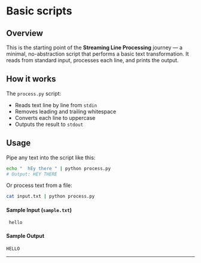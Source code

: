 # Basic scripts

## Overview

This is the starting point of the **Streaming Line Processing** journey — a minimal, no-abstraction script that performs a basic text transformation. It reads from standard input, processes each line, and prints the output.

## How it works

The `process.py` script:

* Reads text line by line from `stdin`
* Removes leading and trailing whitespace
* Converts each line to uppercase
* Outputs the result to `stdout`

## Usage

Pipe any text into the script like this:

```bash
echo "  hEy there " | python process.py
# Output: HEY THERE
```

Or process text from a file:

```bash
cat input.txt | python process.py
```

#### Sample Input (`sample.txt`)

```
 hello
```

#### Sample Output

```
HELLO
```

---

